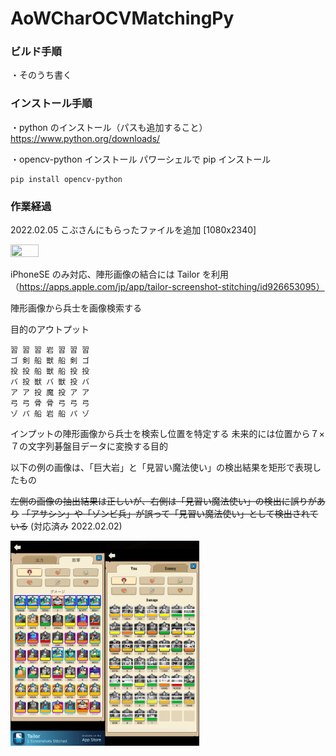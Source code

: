 # AoWCharOCVMatchingPy
### ビルド手順
・そのうち書く

### インストール手順
・python のインストール（パスも追加すること）
https://www.python.org/downloads/

・opencv-python インストール
パワーシェルで pip インストール
```
pip install opencv-python
```
### 作業経過
2022.02.05
こぶさんにもらったファイルを追加 [1080x2340]

<img src="https://raw.githubusercontent.com/mayatonton/AoWFomationJPG2Text/main/source_img/C.jpg" width=30% height=30% />



iPhoneSE のみ対応、陣形画像の結合には Tailor を利用（https://apps.apple.com/jp/app/tailor-screenshot-stitching/id926653095）


陣形画像から兵士を画像検索する

目的のアウトプット
```
習 習 習 岩 習 習 習
ゴ 剣 船 獣 船 剣 ゴ
投 投 船 獣 船 投 投
バ 投 獣 バ 獣 投 バ
ア ア 投 魔 投 ア ア
弓 弓 骨 骨 弓 弓 弓
ゾ パ 船 岩 船 パ ゾ
```


インプットの陣形画像から兵士を検索し位置を特定する
未来的には位置から７×７の文字列碁盤目データに変換する目的

以下の例の画像は、「巨大岩」と「見習い魔法使い」の検出結果を矩形で表現したもの

~~左側の画像の抽出結果は正しいが、右側は「見習い魔法使い」の検出に誤りがあり~~
~~「アサシン」や「ゾンビ兵」が誤って「見習い魔法使い」として検出されている~~
(対応済み 2022.02.02)

<img src="https://raw.githubusercontent.com/mayatonton/AoWCharOCVMatchingPy/main/out_a.jpg" width=30% height=30% /><img src="https://raw.githubusercontent.com/mayatonton/AoWCharOCVMatchingPy/main/out_b.jpg" width=30% height=30% />
